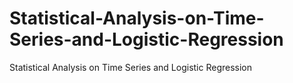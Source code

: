 # Statistical-Analysis-on-Time-Series-and-Logistic-Regression
Statistical Analysis on Time Series and Logistic Regression
